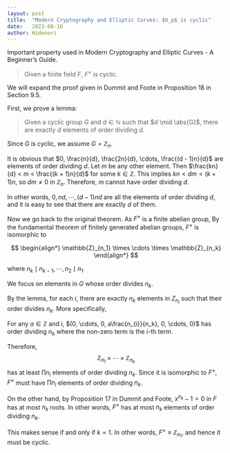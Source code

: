 ```yaml
---
layout: post
title:  "Modern Cryptography and Elliptic Curves: $U_p$ is cyclic"
date:   2023-08-16
author: Hidenori
---
```


Important property used in Modern Cryptography and Elliptic Curves - A Beginner’s Guide.

> Given a finite field $F$, $F^{\times}$ is cyclic.

We will expand the proof given in Dummit and Foote in Proposition 18 in Section 9.5.

First, we prove a lemma:

> Given a cyclic group $G$ and $d \in \mathbb{N}$ such that $d \mid \abs{G}$, there are exactly $d$ elements of order dividing $d$.

Since $G$ is cyclic, we assume $G = \mathbb{Z}_n$.

It is obvious that $0, \frac{n}{d}, \frac{2n}{d}, \cdots, \frac{(d - 1)n}{d}$ are elements of order dividing $d$.
Let $m$ be any other element.
Then $\frac{kn}{d} < m < \frac{(k + 1)n}{d}$ for some $k \in \mathbb{Z}$.
This implies $kn < dm < (k + 1)n$, so $dm \ne 0$ in $\mathbb{Z}_n$.
Therefore, $m$ cannot have order dividing $d$.

In other words, $0, nd, \cdots, (d - 1)nd$ are all the elements of order dividing $d$, and it is easy to see that there are exactly $d$ of them.

Now we go back to the original theorem.
As $F^{\times}$ is a finite abelian group,
By the fundamental theorem of finitely generated abelian groups, $F^{\times}$ is isomorphic to

$$
\begin{align*}
    \mathbb{Z}_{n_1} \times \cdots \times \mathbb{Z}_{n_k}
\end{align*}
$$

where $n_k \mid n_{k - 1}, \cdots, n_2 \mid n_1$.

We focus on elements in $G$ whose order divides $n_k$.

By the lemma, for each $i$, there are exactly $n_k$ elements in $Z_{n_i}$ such that their order divides $n_k$.
More specifically,

For any $a \in \mathbb{Z}$ and $i$, $(0, \cdots, 0, a\frac{n_{i}}{n_k}, 0, \cdots, 0)$ has order dividing $n_k$ where the non-zero term is the $i$-th term.

Therefore, $$\mathbb{Z}_{n_1} \times \cdots \times \mathbb{Z}_{n_k}$$ has at least $\prod n_i$ elements of order dividing $n_k$.
Since it is isomorphic to $F^{\times}$, $F^{\times}$ must have $\prod n_i$ elements of order dividing $n_k$.

On the other hand, by Proposition 17 in Dummit and Foote, $x^{n_k} - 1 = 0$ in $F$ has at most $n_k$ roots.
In other words, $F^{\times}$ has at most $n_k$ elements of order dividing $n_k$.

This makes sense if and only if $k = 1$.
In other words, $F^{\times} \equiv \mathbb{Z}_{n_1}$, and hence it must be cyclic.
